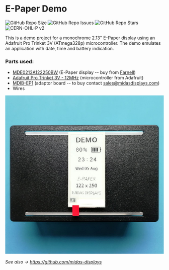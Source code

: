 # E-Paper Demo

<!-- Badges -->
![GitHub Repo Size](https://img.shields.io/github/repo-size/io4nn1s/E-Paper?logo=github)
![GitHub Repo Issues](https://img.shields.io/github/issues/io4nn1s/E-Paper?logo=github) 
![GitHub Repo Stars](https://img.shields.io/github/stars/io4nn1s/E-Paper?logo=github) 
![CERN-OHL-P v2](https://img.shields.io/badge/license-MIT_License-brightgreen)

This is a demo project for a monochrome 2.13" E-Paper display using an Adafruit Pro Trinket 3V (ATmega328p) microcontroller.
The demo emulates an application with date, time and battery indication.

### Parts used:
- [MDE0213A122250BW][0]      (E-Paper display  --  buy from [Farnell][1]) 
- [Adafruit Pro Trinket 3V - 12MHz][2]     (microcontroller from Adafruit)
- [MDIB-EP1](https://www.midasdisplays.com/product-explorer/accessories/e-paper-driver-solutions/mdib-ep1)     (adaptor board -- to buy contact <sales@midasdisplays.com>)
- Wires

![The completed Demo.](EPaper_Demo/Photos/top_view.jpg "E-Paper Demo")


*See also -> <https://github.com/midas-displays>*


[0]: <https://www.farnell.com/datasheets/2822932.pdf>
[1]: <https://uk.farnell.com/midas/mde0213a122250bw/e-paper-display-122-x-250-pixels/dp/3154926> "MDE0213A122250BW from Midas Displays"
[2]: <https://www.adafruit.com/product/2010> "Adafruit Pro Trinket 3V - 12MHz"
